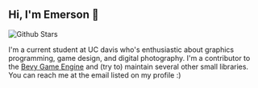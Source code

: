 ## Hi, I'm Emerson 👋
![Github Stars](https://img.shields.io/github/stars/ecoskey)

I'm a current student at UC davis who's enthusiastic about graphics programming, game design, and digital photography. I'm a contributor to the [Bevy Game Engine](https://github/com/bevyengine/bevy) and (try to) maintain several other small libraries. You can reach me at the email listed on my profile :)
